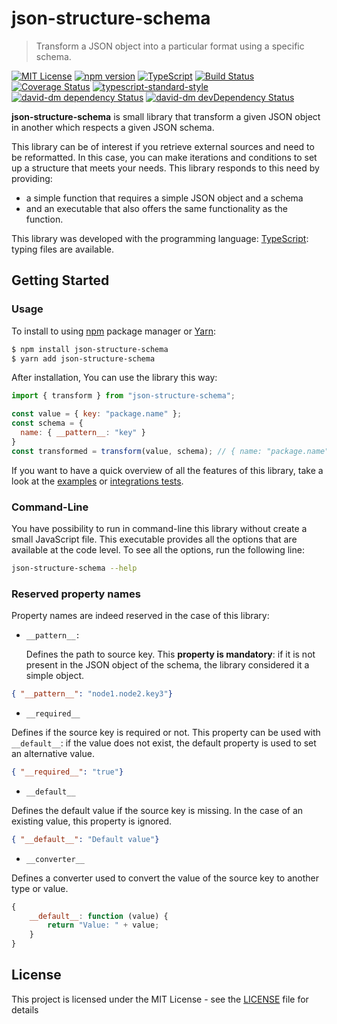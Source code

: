 # json-structure-schema

> Transform a JSON object into a particular format using a specific schema.

[![MIT License][license-image]][license-url]
[![npm version][npmjs-image]][npmjs-url]
[![TypeScript][typescript-image]][typescript-url]
[![Build Status][travis-image]][travis-url]
[![Coverage Status][coveralls-image]][coveralls-url]
[![typescript-standard-style][standard-image]][standard-url]
[![david-dm dependency Status][david-image]][david-url]
[![david-dm devDependency Status][david-dev-dependencies-image]][david-dev-dependencies-url]

**json-structure-schema** is small library that transform a given JSON object in another which respects a given JSON schema.

This library can be of interest if you retrieve external sources and need to be reformatted. In this case, you can make iterations and conditions to set up a structure that meets your needs. This library responds to this need by providing:

* a simple function that requires a simple JSON object and a schema
* and an executable that also offers the same functionality as the function.

This library was developed with the programming language: [TypeScript](http://www.typescriptlang.org/): typing files are available.

## Getting Started

### Usage

To install to using [npm](https://www.npmjs.com/) package manager or [Yarn](https://yarnpkg.com/):

```bash
$ npm install json-structure-schema
$ yarn add json-structure-schema
```

After installation, You can use the library this way:

```javascript
import { transform } from "json-structure-schema";

const value = { key: "package.name" };
const schema = {
  name: { __pattern__: "key" }
}
const transformed = transform(value, schema); // { name: "package.name" }
```

If you want to have a quick overview of all the features of this library, take a look at the [examples](examples) or [integrations tests](test/integration).

### Command-Line

You have possibility to run in command-line this library without create a small JavaScript file. This executable provides all the options that are available at the code level. To see all the options, run the following line:

```bash
json-structure-schema --help
```

### Reserved property names

Property names are indeed reserved in the case of this library:

* `__pattern__: `

  Defines the path to source key. This **property is mandatory**: if it is not present in the JSON object of the schema, the library considered it a simple object.

```json
{ "__pattern__": "node1.node2.key3"}
```

* `__required__`

Defines if the source key is required or not. This property can be used with `__default__`: if the value does not exist, the default property is used to set an alternative value.

```json
{ "__required__": "true"}
```

* `__default__`

Defines the default value if the source key is missing. In the case of an existing value, this property is ignored.

```json
{ "__default__": "Default value"}
```

* `__converter__`

Defines a converter used to convert the value of the source key to another type or value.

```javascript
{
	__default__: function (value) {
		return "Value: " + value;
	}
}
```

## License

This project is licensed under the MIT License - see the [LICENSE](LICENSE) file for details

[david-dev-dependencies-image]: https://david-dm.org/cyrilschumacher/json-structure-schema/dev-status.svg
[david-dev-dependencies-url]: https://david-dm.org/cyrilschumacher/json-structure-schema#info=devDependencies

[david-image]: https://david-dm.org/cyrilschumacher/json-structure-schema.svg
[david-url]: https://david-dm.org/cyrilschumacher/json-structure-schema

[license-image]: http://img.shields.io/badge/license-MIT-blue.svg?style=flat
[license-url]: LICENSE

[npmjs-image]: https://badge.fury.io/js/json-structure-schema.svg
[npmjs-url]: https://www.npmjs.com/package/json-structure-schema

[standard-image]: https://img.shields.io/badge/code%20style-standard-brightgreen.svg?style=flat
[standard-url]: https://github.com/Microsoft/TypeScript/wiki/Coding-guidelines

[travis-image]: https://travis-ci.org/cyrilschumacher/json-structure-schema.svg
[travis-url]: https://travis-ci.org/cyrilschumacher/json-structure-schema

[typescript-image]: https://badges.frapsoft.com/typescript/code/typescript.svg?v=101
[typescript-url]: https://github.com/ellerbrock/typescript-badges/

[coveralls-image]: https://coveralls.io/repos/github/cyrilschumacher/json-structure-schema/badge.svg?branch=develop
[coveralls-url]: https://coveralls.io/github/cyrilschumacher/json-structure-schema?branch=develop